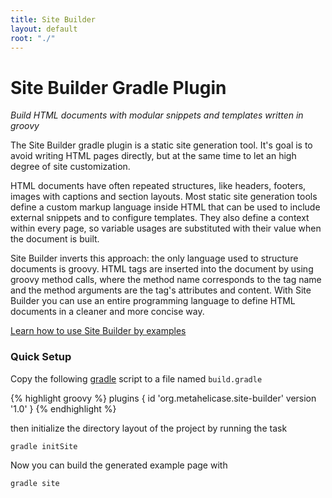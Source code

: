 ```yaml
---
title: Site Builder
layout: default
root: "./"
---
```


# Site Builder Gradle Plugin

*Build HTML documents with modular snippets and templates written in groovy*

The Site Builder gradle plugin is a static site generation tool.
It's goal is to avoid writing HTML pages directly, but at the same time to let an high degree of site customization.

HTML documents have often repeated structures, like headers, footers, images with captions and section layouts.
Most static site generation tools define a custom markup language inside HTML that can be used to include external snippets and to configure templates.
They also define a context within every page, so variable usages are substituted with their value when the document is built.

Site Builder inverts this approach: the only language used to structure documents is groovy.
HTML tags are inserted into the document by using groovy method calls, where the method name corresponds to the tag name and the method arguments are the tag's attributes and content.
With Site Builder you can use an entire programming language to define HTML documents in a cleaner and more concise way.

[Learn how to use Site Builder by examples](./examples "Site Builder by Examples")

### Quick Setup

Copy the following [gradle](http://gradle.org/gradle-download/ "Download gradle") script to a file named `build.gradle`

{% highlight groovy %}
plugins {
    id 'org.metahelicase.site-builder' version '1.0'
}
{% endhighlight %}

then initialize the directory layout of the project by running the task

```
gradle initSite
```

Now you can build the generated example page with

```
gradle site
```
